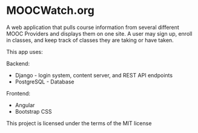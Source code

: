 # MOOCWatch.org

A web application that pulls course information from several different MOOC Providers and displays them on one site. A user may sign up, enroll in classes, and keep track of classes they are taking or have taken.

This app uses:

Backend:
* Django - login system, content server, and REST API endpoints
* PostgreSQL - Database

Frontend:
* Angular
* Bootstrap CSS

This project is licensed under the terms of the MIT license